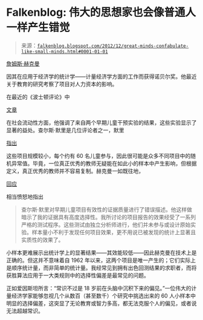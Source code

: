 <!--yml

类别：未分类

日期：2024-05-12 20:18:03

-->

# Falkenblog: 伟大的思想家也会像普通人一样产生错觉

> 来源：[`falkenblog.blogspot.com/2012/12/great-minds-confabulate-like-small-minds.html#0001-01-01`](http://falkenblog.blogspot.com/2012/12/great-minds-confabulate-like-small-minds.html#0001-01-01)

[詹姆斯·赫克曼](http://www.minneapolisfed.org/publications_papers/pub_display.cfm?id=3278)

因其在应用于经济学的统计学——计量经济学方面的工作而获得诺贝尔奖。他最近关于教育的研究考察了项目对人力资本的影响。

在最近的《波士顿评论》中

[文章](http://www.bostonreview.net/BR37.5/ndf_james_heckman_social_mobility.php)

在社会流动性方面，他强调了来自两个早期儿童干预实验的结果，这些实验显示了显著的益处。查尔斯·默里是几位评论者之一，默里

[指出](http://www.bostonreview.net/BR37.5/ndf_charles_murray_social_mobility.php)

这些项目规模较小，每个约有 60 名儿童参与，因此很可能是众多不同项目中的随机异常值。毕竟，一位真正优秀的教师无疑能在如此小的样本中产生影响，但根据定义，真正优秀的教师并不容易复制。赫克曼一如既往地，

[回应](http://www.bostonreview.net/BR37.5/ndf_james_heckman_reply_social_mobility.php)

相当愤怒地指出

> 查尔斯·默里对早期儿童项目有效性的证据质量进行了错误描述。他这样做暗示了我的证据具有高度选择性。我所讨论的项目报告的效果经受了一系列严格的测试程序。这些测试由独立分析师进行，他们并未参与或设计原始实验。样本量小不利于发现任何项目效果，更不用说已被发现的统计上显著且实质性的效果了。

小样本更难展示出统计学上的显著结果——其效能较低——因此赫克曼在技术上是正确的。但这并不意味着自 1962 年以来，这两个项目是唯一产生的；它们实际上是顺序统计量，而非简单的统计量。我经常见到拥有出色回测结果的求职者，而将获胜算法应用于一大类规则中的选择性偏差是最常见的问题。

正如爱因斯坦所言：“常识不过是 18 岁前在头脑中沉积下来的偏见。”一位伟大的计量经济学家能够忽视几个从数百（甚至数千）个研究中挑选出来的 60 人小样本中明显的选择偏差，这突显了无论教育或智力多高，都无法克服个人的偏见，或者说无法超越常识。
